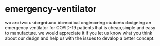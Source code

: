 # emergency-ventilator
we are two undergrduate biomedical engineering students designing an emergency ventilator for COVID-19 patients that is cheap,simple and easy to manufacture.
we would appreciate it if you let us know what you think about our design and help us with the issues to devalop a better concept.

